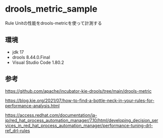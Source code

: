 # drools_metric_sample


Rule Unitの性能をdrools-metricを使って計測する

## 環境

- jdk 17
- drools 8.44.0.Final
- Visual Studio Code 1.80.2

## 参考

https://github.com/apache/incubator-kie-drools/tree/main/drools-metric

https://blog.kie.org/2021/07/how-to-find-a-bottle-neck-in-your-rules-for-performance-analysis.html

https://access.redhat.com/documentation/ja-jp/red_hat_process_automation_manager/7.10/html/developing_decision_services_in_red_hat_process_automation_manager/performance-tuning-drl-ref_drl-rules
